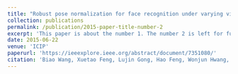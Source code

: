```yaml
---
title: "Robust pose normalization for face recognition under varying views"
collection: publications
permalink: /publication/2015-paper-title-number-2
excerpt: 'This paper is about the number 1. The number 2 is left for future work.'
date: 2015-06-22
venue: 'ICIP'
paperurl: 'https://ieeexplore.ieee.org/abstract/document/7351080/'
citation: 'Biao Wang, Xuetao Feng, Lujin Gong, Hao Feng, Wonjun Hwang, Jae-Joon Han. &quot;Robust pose normalization for face recognition under varying views. &quot; <i>ICIP</i>. 2015.'
---
```

